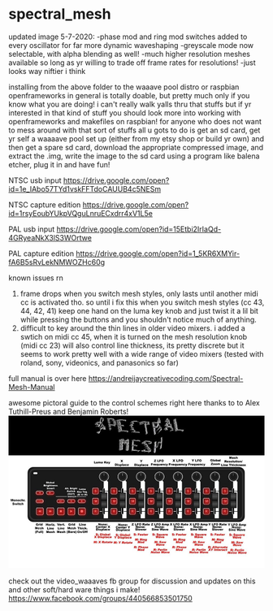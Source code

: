 # spectral_mesh

updated image 5-7-2020:
-phase mod and ring mod switches added to every oscillator for far more dynamic waveshaping
-greyscale mode now selectable, with alpha blending as well!
-much higher resolution meshes available so long as yr willing to trade off frame rates for resolutions!
-just looks way niftier i think


installing from the above folder to the waaave pool distro or raspbian openframeworks in general is totally doable, but pretty much only if you know what you are doing! i can't really walk yalls thru that stuffs but if yr interested in that kind of stuff you should look more into working with openframeworks and makefiles on raspbian!  for anyone who does not want to mess around with that sort of stuffs all u gots to do is get an sd card, get yr self a waaaave pool set up (either from my etsy shop or build yr own) and then get a spare sd card, download the appropriate compressed image,
and extract the .img, write the image to the sd card using a program like balena etcher, plug it in and have fun!


NTSC usb input
https://drive.google.com/open?id=1e_IAbo57TYd1vskFFTdoCAUUB4c5NESm

NTSC capture edition
https://drive.google.com/open?id=1rsyEoubYUkpVQguLnruECxdrr4xV1L5e

PAL usb input
https://drive.google.com/open?id=15Etbi2IrIaQd-4GRyeaNkX3lS3WOrtwe

PAL capture edition
https://drive.google.com/open?id=1_5KR6XMYir-fA6B5sRvLekNMWOZHc60g



known issues rn
1. frame drops when you switch mesh styles, only lasts until another midi cc is activated tho.  so until i fix this when you switch mesh styles (cc 43, 44, 42, 41) keep one hand on the luma key knob and just twist it a lil bit while pressing the buttons and you shouldn't notice much of anything.  
2. difficult to key around the thin lines in older video mixers.  i added a swtich on midi cc 45, when it is turned on the mesh resolution knob (midi cc 23) will also control line thickness, its pretty discrete but it seems to work pretty well with a wide range of video mixers (tested with roland, sony, videonics, and panasonics so far)

full manual is over here
https://andreijaycreativecoding.com/Spectral-Mesh-Manual

awesome pictoral guide to the control schemes right here thanks to to Alex Tuthill-Preus and Benjamin Roberts!
![Image description](https://github.com/ex-zee-ex/spectral_mesh/blob/master/sm_nanokontrol_guide.jpg)


check out the video_waaaves fb group for discussion and updates on this and other soft/hard ware things i make!
https://www.facebook.com/groups/440566853501750



